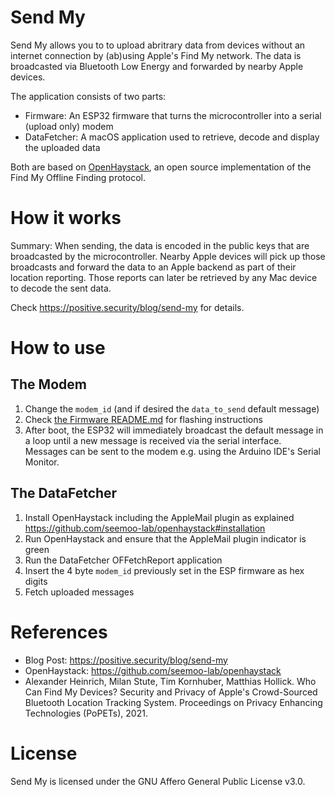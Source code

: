 # Send My

Send My allows you to to upload abritrary data from devices without an internet connection by (ab)using Apple's Find My network. The data is broadcasted via Bluetooth Low Energy and forwarded by nearby Apple devices.

The application consists of two parts:
- Firmware: An ESP32 firmware that turns the microcontroller into a serial (upload only) modem
- DataFetcher: A macOS application used to retrieve, decode and display the uploaded data

Both are based on [OpenHaystack](https://github.com/seemoo-lab/openhaystack), an open source implementation of the Find My Offline Finding protocol.

# How it works

Summary: When sending, the data is encoded in the public keys that are broadcasted by the microcontroller. Nearby Apple devices will pick up those broadcasts and forward the data to an Apple backend as part of their location reporting. Those reports can later be retrieved by any Mac device to decode the sent data.

Check https://positive.security/blog/send-my for details.

# How to use

## The Modem

1. Change the `modem_id` (and if desired the `data_to_send` default message)
2. Check [the Firmware README.md](Firmware/ESP32/README.md) for flashing instructions
3. After boot, the ESP32 will immediately broadcast the default message in a loop until a new message is received via the serial interface. Messages can be sent to the modem e.g. using the Arduino IDE's Serial Monitor.

## The DataFetcher

1. Install OpenHaystack including the AppleMail plugin as explained https://github.com/seemoo-lab/openhaystack#installation
2. Run OpenHaystack and ensure that the AppleMail plugin indicator is green
3. Run the DataFetcher OFFetchReport application
4. Insert the 4 byte `modem_id` previously set in the ESP firmware as hex digits
5. Fetch uploaded messages

# References

- Blog Post: https://positive.security/blog/send-my
- OpenHaystack: https://github.com/seemoo-lab/openhaystack
- Alexander Heinrich, Milan Stute, Tim Kornhuber, Matthias Hollick. Who Can Find My Devices? Security and Privacy of Apple's Crowd-Sourced Bluetooth Location Tracking System. Proceedings on Privacy Enhancing Technologies (PoPETs), 2021.

# License

Send My is licensed under the GNU Affero General Public License v3.0.
